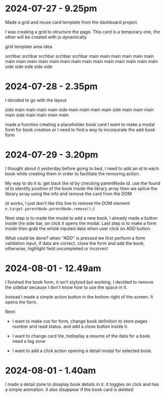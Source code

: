 # 2024-07-27 - 9.25pm

Made a grid and reuse card template from the dashboard project

I was creating a grid to structure the page. This card is a temporary one, the other will be created with js dynamically

grid template area idea

srchbar srchbar srchbar srchbar srchbar
main    main    main    main    main
main    main    main    main    main
main    main    main    main    main
main    main    main    main    main
side    side    side    side    side 


# 2024-07-28 - 2.35pm

I decided to go with the layout 

side main main main main
side main main main main 
side main main main main
side main main main main 

made a function creating a placeholder book card
I want to make a modal form for book creation or I need to find a way to incorporate the add book form

# 2024-07-29 - 3.20pm

I thought about it yesterday before going to bed, I need to add an id to each book while creating them in order to facilitate the removing action.

My way to do it is: get back the id by checking parentNode id.
use the found id to identify position of the book inside the library array
then we splice the library array using the info and remove the card from the DOM

(it works, I just don't like this line to remove the DOM element 		`e.target.parentNode.parentNode.remove();`) 


Next step is to made the modal to add a new book, I already made a button inside the side bar, on click it opens the modal. Last step is to make a form inside then grab the whole inputed data when user click on ADD button. 

What could be done? when "ADD" is pressed we first perform a form validation input, if data are correct, close the form and add the book, otherwise, highlight field uncompleted or incorrect


# 2024-08-01 - 12.49am

I finished the book form, it isn't stylized but working. I decided to remove the sidebar because I don't know how to use the space in it.

Instead I made a simple action button in the bottom right of the screen. It opens the form.

Next: 
- I want to make css for form, change book definition to store pages number and read status. and add a close button inside it. 

- I want to change card tile, todisplay a resume of the data for a book. need a tag zone  
- I want to add a click action opening a detail modal for selected book.

# 2024-08-01 - 1.40am

I made a detail zone to dissplay book details in it. it toggles on click and has a simple animation. It also disappear if the book card is deleted

